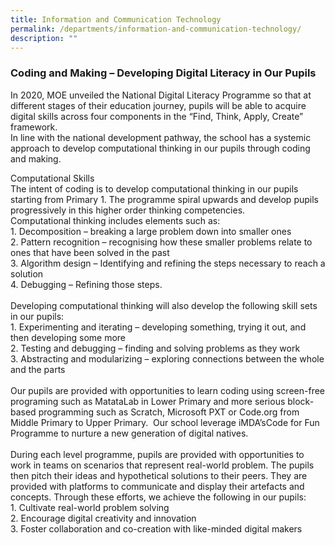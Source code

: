 ```yaml
---
title: Information and Communication Technology
permalink: /departments/information-and-communication-technology/
description: ""
---
```

### **Coding and Making – Developing Digital Literacy in Our Pupils**
In 2020, MOE unveiled the National Digital Literacy Programme so that at different stages of their education journey, pupils will be able to acquire digital skills across four components in the “Find, Think, Apply, Create” framework.
<br>In line with the national development pathway, the school has a systemic approach to develop computational thinking in our pupils through coding and making.

Computational Skills
<br>The intent of coding is to develop computational thinking in our pupils starting from Primary 1. The programme spiral upwards and develop pupils progressively in this higher order thinking competencies.
<br>Computational thinking includes elements such as:
<br>1.    Decomposition – breaking a large problem down into smaller ones
<br>2.    Pattern recognition – recognising how these smaller problems relate to ones that have been solved in the past
<br>3.    Algorithm design – Identifying and refining the steps necessary to reach a solution
<br>4.    Debugging – Refining those steps.
<br><br>Developing computational thinking will also develop the following skill sets in our pupils:
<br>1.  Experimenting and iterating – developing something, trying it out, and then developing some more
<br>2.  Testing and debugging – finding and solving problems as they work 
<br>3.  Abstracting and modularizing – exploring connections between the whole and the parts<br>
<br>Our pupils are provided with opportunities to learn coding using screen-free programing such as MatataLab in Lower Primary and more serious block-based programming such as Scratch, Microsoft PXT or Code.org from Middle Primary to Upper Primary.&nbsp; Our school leverage iMDA’sCode for Fun Programme to nurture a new generation of digital natives.
<br><br>During each level programme, pupils are provided with opportunities to work in teams on scenarios that represent real-world problem. The pupils then pitch their ideas and hypothetical solutions to their peers. They are provided with platforms to communicate and display their artefacts and concepts. Through these efforts, we achieve the following in our pupils:
<br>1.   Cultivate real-world problem solving
<br>2.   Encourage digital creativity and innovation
<br>3.   Foster collaboration and co-creation with like-minded digital makers